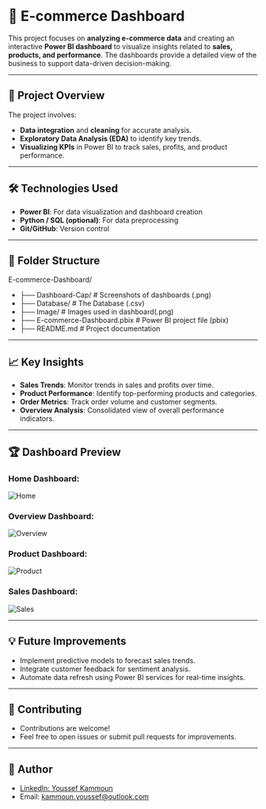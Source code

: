 # 🛒 E-commerce Dashboard  

This project focuses on **analyzing e-commerce data** and creating an interactive **Power BI dashboard** to visualize insights related to **sales, products, and performance**. The dashboards provide a detailed view of the business to support data-driven decision-making.

---

## 🚀 Project Overview

The project involves:  
- **Data integration** and **cleaning** for accurate analysis.  
- **Exploratory Data Analysis (EDA)** to identify key trends.  
- **Visualizing KPIs** in Power BI to track sales, profits, and product performance.

---

## 🛠️ Technologies Used

- **Power BI**: For data visualization and dashboard creation  
- **Python / SQL (optional)**: For data preprocessing  
- **Git/GitHub**: Version control  

---

## 📂 Folder Structure

E-commerce-Dashboard/

- ├── Dashboard-Cap/               # Screenshots of dashboards (.png)
- ├── Database/                    # The Database (.csv)
- ├── Image/                       # Images used in dashboard(.png)
- ├── E-commerce-Dashboard.pbix    # Power BI project file (pbix)
- ├── README.md                    # Project documentation 

---

## 📈 Key Insights

- **Sales Trends**: Monitor trends in sales and profits over time.  
- **Product Performance**: Identify top-performing products and categories.  
- **Order Metrics**: Track order volume and customer segments.  
- **Overview Analysis**: Consolidated view of overall performance indicators.

---

## 🏆 Dashboard Preview

### Home Dashboard:
![Home](https://github.com/YoussefKammoun/E-commerce-Dashboard/blob/main/Image/Home.png)  

### Overview Dashboard:
![Overview](https://github.com/YoussefKammoun/E-commerce-Dashboard/blob/main/Image/Overview.png)  

### Product Dashboard:
![Product](https://github.com/YoussefKammoun/E-commerce-Dashboard/blob/main/Image/Product.png)  

### Sales Dashboard:
![Sales](https://github.com/YoussefKammoun/E-commerce-Dashboard/blob/main/Image/Sales.png)  

---

## 💡 Future Improvements

- Implement predictive models to forecast sales trends.  
- Integrate customer feedback for sentiment analysis.  
- Automate data refresh using Power BI services for real-time insights.

---

## 🤝 Contributing

- Contributions are welcome!  
- Feel free to open issues or submit pull requests for improvements.

---

## 👤 Author

- [LinkedIn: Youssef Kammoun](https://www.linkedin.com/in/youssef-kammoun)  
- Email: [kammoun.youssef@outlook.com](mailto:kammoun.youssef@outlook.com)
